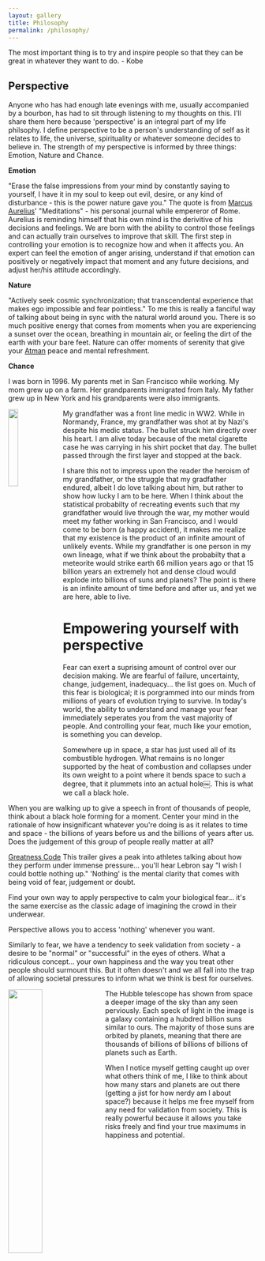 ```yaml
---
layout: gallery
title: Philosophy
permalink: /philosophy/
---
```


The most important thing is to try and inspire people so that they can be great in whatever they want to do. - Kobe 

## Perspective

Anyone who has had enough late evenings with me, usually accompanied by a bourbon, has had to sit through listening to my thoughts on this. I'll share them here because 'perspective' is an integral part of my life philsophy. I define perspective to be a person's understanding of self as it relates to life, the universe, spirituality or whatever someone decides to believe in. The strength of my perspective is informed by three things: Emotion, Nature and Chance.

**Emotion**

"Erase the false impressions from your mind by constantly saying to yourself, I have it in my soul to keep out evil, desire, or any kind of disturbance - this is the power nature gave you." The quote is from [Marcus Aurelius](https://dailystoic.com/marcus-aurelius/)' "Meditations" - his personal journal while empereror of Rome. Aurelius is reminding himself that his own mind is the derivitive of his decisions and feelings. We are born with the ability to control those feelings and can actually train ourselves to improve that skill. The first step in controlling your emotion is to recognize how and when it affects you. An expert can feel the emotion of anger arising, understand if that emotion can positively or negatively impact that moment and any future decisions, and adjust her/his attitude accordingly. 

**Nature**

"Actively seek cosmic synchronization; that transcendental experience that makes ego impossible and fear pointless." To me this is really a fanciful way of talking about being in sync with the natural world around you. There is so much positive energy that comes from moments when you are experiencing a sunset over the ocean, breathing in mountain air, or feeling the dirt of the earth with your bare feet. Nature can offer moments of serenity that give your [Atman](https://www.bbc.co.uk/religion/religions/hinduism/concepts/concepts_1.shtml) peace and mental refreshment. 

**Chance**

I was born in 1996. My parents met in San Francisco while working. My mom grew up on a farm. Her grandparents immigrated from Italy. My father grew up in New York and his grandparents were also immigrants.

<img style="float: left; margin: 0px 10px 10px 0px;" src="{{site.imgurl}}/grandpa.JPG" width="20%" />
My grandfather was a front line medic in WW2. While in Normandy, France, my grandfather was shot at by Nazi's despite his medic status. The bullet struck him directly over his heart. I am alive today because of the metal cigarette case he was carrying in his shirt pocket that day. The bullet passed through the first layer and stopped at the back. 

I share this not to impress upon the reader the heroism of my grandfather, or the struggle that my gradfather endured, albeit I do love talking about him, but rather to show how lucky I am to be here. When I think about the statistical probabilty of recreating events such that my grandfather would live through the war, my mother would meet my father working in San Francisco, and I would come to be born (a happy accident), it makes me realize that my existence is the product of an infinite amount of unlikely events. While my grandfather is one person in my own lineage, what if we think about the probabilty that a meteorite would strike earth 66 million years ago or that 15 billion years an extremely hot and dense cloud would explode into billions of suns and planets? The point is there is an infinite amount of time before and after us, and yet we are here, able to live.

# Empowering yourself with perspective

Fear can exert a suprising amount of control over our decision making. We are fearful of failure, uncertainty, change, judgement, inadequacy... the list goes on. Much of this fear is biological; it is porgrammed into our minds from millions of years of evolution trying to survive. In today's world, the ability to understand and manage your fear immediately seperates you from the vast majority of people. And controlling your fear, much like your emotion, is something you can develop.

Somewhere up in space, a star has just used all of its combustible hydrogen. What remains is no longer supported by the heat of combustion and collapses under its own weight to a point where it bends space to such a degree, that it plummets into an actual hole￼. This is what we call a black hole.

When you are walking up to give a speech in front of thousands of people, think about a black hole forming for a moment. Center your mind in the rationale of how insignificant whatever you're doing is as it relates to time and space - the billions of years before us and the billions of years after us. Does the judgement of this group of people really matter at all?

[Greatness Code](https://www.youtube.com/watch?time_continue=88&v=t2I3Yd27dGw&feature=emb_logo) This trailer gives a peak into athletes talking about how they perform under immense pressure... you'll hear Lebron say "I wish I could bottle nothing up." 'Nothing' is the mental clarity that comes with being void of fear, judgement or doubt.

Find your own way to apply perspective to calm your biological fear... it's the same exercise as the classic adage of imagining the crowd in their underwear. 

Perspective allows you to access 'nothing' whenever you want.

Similarly to fear, we have a tendency to seek validation from society - a desire to be "normal" or "successful" in the eyes of others. What a ridiculous concept... your own happiness and the way you treat other people should surmount this. But it often doesn't and we all fall into the trap of allowing societal pressures to inform what we think is best for ourselves. 

<img style="float: left; margin: 0px 10px 10px 0px;" src="{{site.imgurl}}/Hubble.jpg" width="37%" /> 
The Hubble telescope has shown from space a deeper image of the sky than any seen perviously. Each speck of light in the image is a galaxy containing a hubdred billion suns similar to ours. The majority of those suns are orbited by planets, meaning that there are thousands of billions of billions of billions of planets such as Earth. 

When I notice myself getting caught up over what others think of me, I like to think about how many stars and planets are out there (getting a jist for how nerdy am I about space?) because it helps me free myself from any need for validation from society. This is really powerful because it allows you take risks freely and find your true maximums in happiness and potential.


